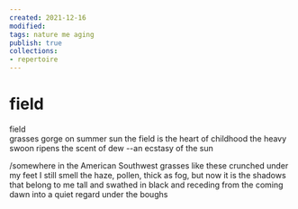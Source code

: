 ```yaml
---
created: 2021-12-16
modified: 
tags: nature me aging
publish: true
collections: 
- repertoire
---
```


# field

field    
grasses gorge on summer sun
the field is the heart of childhood
the heavy swoon ripens the scent of dew
--an ecstasy of the sun

/somewhere in the American Southwest
grasses like these crunched under my feet
I still smell the haze, pollen, thick as fog,
but now it is the shadows that belong to me
tall and swathed in black
and receding from the coming dawn
into a quiet regard 
under the boughs